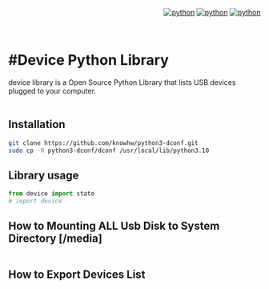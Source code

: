 
<div align="right">

[![python](https://img.shields.io/badge/Python-3.10-3776AB.svg?style=flat&logo=python&logoColor=white)](https://www.python.org)
[![python](https://img.shields.io/badge/Python-3.11-3776AB.svg?style=flat&logo=python&logoColor=white)](https://www.python.org)
[![python](https://img.shields.io/badge/Python-3.12-3776AB.svg?style=flat&logo=python&logoColor=white)](https://www.python.org)

</div>

<br/>

# #Device Python Library
device library is a Open Source Python Library that lists USB devices plugged to your computer.
<br/>
<br/>

## Installation
~~~bash
git clone https://github.com/knowhw/python3-dconf.git
sudo cp -R python3-dconf/dconf /usr/local/lib/python3.10
~~~



## Library usage
~~~python
from device import state
# import device

~~~
## How to Mounting ALL Usb Disk to System Directory [/media]
~~~python

~~~

## How to Export Devices List 
~~~python

~~~

## 
~~~

~~~





